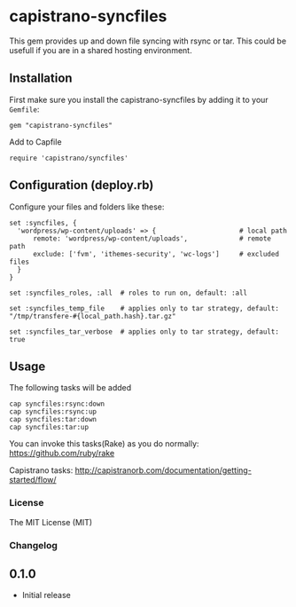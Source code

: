# capistrano-syncfiles

This gem provides up and down file syncing with rsync or tar. This could be usefull if you are in a shared hosting environment.

## Installation
First make sure you install the capistrano-syncfiles by adding it to your `Gemfile`:

    gem "capistrano-syncfiles"

Add to Capfile

    require 'capistrano/syncfiles'

## Configuration (deploy.rb)
Configure your files and folders like these:
```
set :syncfiles, {
  'wordpress/wp-content/uploads' => {                     # local path
      remote: 'wordpress/wp-content/uploads',             # remote path
      exclude: ['fvm', 'ithemes-security', 'wc-logs']     # excluded files
  }
}

set :syncfiles_roles, :all  # roles to run on, default: :all

set :syncfiles_temp_file    # applies only to tar strategy, default: "/tmp/transfere-#{local_path.hash}.tar.gz"

set :syncfiles_tar_verbose  # applies only to tar strategy, default: true
```

## Usage
The following tasks will be added
```
cap syncfiles:rsync:down
cap syncfiles:rsync:up
cap syncfiles:tar:down
cap syncfiles:tar:up    
```

You can invoke this tasks(Rake) as you do normally: https://github.com/ruby/rake

Capistrano tasks: http://capistranorb.com/documentation/getting-started/flow/

### License
The MIT License (MIT)

### Changelog

0.1.0
-----

- Initial release
